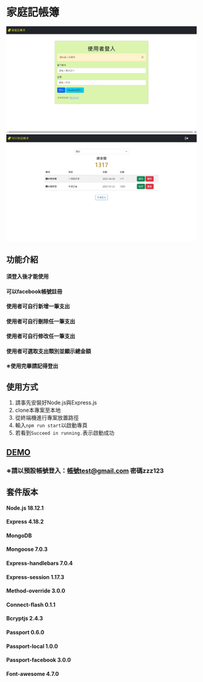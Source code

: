 # 家庭記帳簿

![image](https://github.com/NeroKuraudius/expense-tracker/blob/main/image/login_page.jpg)
![image](https://github.com/NeroKuraudius/expense-tracker/blob/main/image/index_page.jpg)


## 功能介紹
#### 須登入後才能使用
#### 可以facebook帳號註冊
#### 使用者可自行新增一筆支出
#### 使用者可自行刪除任一筆支出
#### 使用者可自行修改任一筆支出
#### 使用者可選取支出類別並顯示總金額
#### ※使用完畢請記得登出


## 使用方式
1. 請事先安裝好Node.js與Express.js
2. clone本專案至本地
3. 從終端機進行專案放置路徑
4. 輸入`npm run start`以啟動專頁
5. 若看到`Succeed in running.`表示啟動成功

## [DEMO](https://expense-tracker-online.onrender.com)
### ※請以預設帳號登入：帳號test@gmail.com   密碼zzz123


## 套件版本
#### Node.js 18.12.1
#### Express 4.18.2
#### MongoDB
#### Mongoose 7.0.3
#### Express-handlebars 7.0.4
#### Express-session 1.17.3
#### Method-override 3.0.0
#### Connect-flash 0.1.1
#### Bcryptjs 2.4.3
#### Passport 0.6.0
#### Passport-local 1.0.0
#### Passport-facebook 3.0.0
#### Font-awesome 4.7.0
